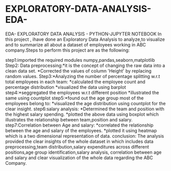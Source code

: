 # EXPLORATORY-DATA-ANALYSIS-EDA-
EDA- EXPLORATORY DATA ANALYSIS - PYTHON-JUPYTER NOTEBOOK
In this  project , ihave done an Exploratory Data Analysis to analyze,to visualize and to summarize all about a dataset of employees working in ABC company.Steps to perform this project are as the following: 

step1:imported the required modules numpy,pandas,seaborn,matplotlib 
Step2: Data preprocessing:*it is the concept of changing the raw data into a clean data set. *Corrected the values of column 'Height' by replacing random values. Step3:*Analyzing the number of percentage splitting w.r.t total employees in each team: *calculated the employee count and percentage distribution *visualized the data using barplot 
step4:*seggregated the employees w.r.t different position 
      *illustrated the same using countplot 
step5:*found out the age group most of the employees belong to: 
      *visualized the age distribution using countplot for the clear insight. 
step6:salary analysis: *Determined the team and position with the highest salary spending. 
                       *plotted the above data using boxplot which illustrates the relationship between team,position and salary. 
step7:Correlation between Age and salary: *correlated the relationship between the age and salary of the employees. 
                                          *plotted it using heatmap which is a two dimensional representation of data. 
conclusion: The analysis provided the clear insights of the whole dataset in which includes data preprocessing,team distribution,salary expenditures across different positions,age group identification,salary analysis, correlation between age and salary and clear visualization of the whole data regarding the ABC Company.
